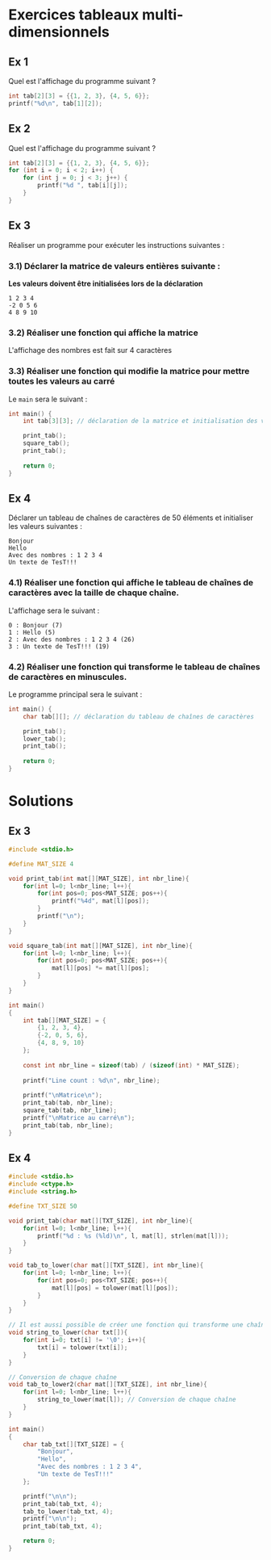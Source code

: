 # Exercices tableaux multi-dimensionnels 

## Ex 1
Quel est l'affichage du programme suivant ?

```c
int tab[2][3] = {{1, 2, 3}, {4, 5, 6}};
printf("%d\n", tab[1][2]);
```

## Ex 2
Quel est l'affichage du programme suivant ?

```c
int tab[2][3] = {{1, 2, 3}, {4, 5, 6}};
for (int i = 0; i < 2; i++) {
    for (int j = 0; j < 3; j++) {
        printf("%d ", tab[i][j]);
    }
}
```

## Ex 3
Réaliser un programme pour exécuter les instructions suivantes :

### 3.1) Déclarer la matrice de valeurs entières suivante :
**Les valeurs doivent être initialisées lors de la déclaration**

```
1 2 3 4
-2 0 5 6
4 8 9 10
```

### 3.2) Réaliser une fonction qui affiche la matrice
L'affichage des nombres est fait sur 4 caractères

### 3.3) Réaliser une fonction qui modifie la matrice pour mettre toutes les valeurs au carré

Le `main` sera le suivant :
```c
int main() {
    int tab[3][3]; // déclaration de la matrice et initialisation des valeurs

    print_tab();
    square_tab();
    print_tab();
    
    return 0;
}
```

## Ex 4
Déclarer un tableau de chaînes de caractères de 50 éléments et initialiser les valeurs suivantes :
```
Bonjour
Hello
Avec des nombres : 1 2 3 4
Un texte de TesT!!!
```

### 4.1) Réaliser une fonction qui affiche le tableau de chaînes de caractères avec la taille de chaque chaîne.
L'affichage sera le suivant :
```	
0 : Bonjour (7)
1 : Hello (5)
2 : Avec des nombres : 1 2 3 4 (26)
3 : Un texte de TesT!!! (19)
```


### 4.2) Réaliser une fonction qui transforme le tableau de chaînes de caractères en minuscules.

Le programme principal sera le suivant :
```c
int main() {
    char tab[][]; // déclaration du tableau de chaînes de caractères

    print_tab();
    lower_tab();
    print_tab();
    
    return 0;
}
```



# Solutions
## Ex 3

```c
#include <stdio.h>

#define MAT_SIZE 4

void print_tab(int mat[][MAT_SIZE], int nbr_line){
    for(int l=0; l<nbr_line; l++){
        for(int pos=0; pos<MAT_SIZE; pos++){
            printf("%4d", mat[l][pos]);
        }
        printf("\n");
    }
}

void square_tab(int mat[][MAT_SIZE], int nbr_line){
    for(int l=0; l<nbr_line; l++){
        for(int pos=0; pos<MAT_SIZE; pos++){
            mat[l][pos] *= mat[l][pos];
        }
    }
}

int main()
{
    int tab[][MAT_SIZE] = {
        {1, 2, 3, 4}, 
        {-2, 0, 5, 6},
        {4, 8, 9, 10}
    };
    
    const int nbr_line = sizeof(tab) / (sizeof(int) * MAT_SIZE);
    
    printf("Line count : %d\n", nbr_line);
    
    printf("\nMatrice\n");
    print_tab(tab, nbr_line);
    square_tab(tab, nbr_line);
    printf("\nMatrice au carré\n");
    print_tab(tab, nbr_line);
}
```


## Ex 4

```c
#include <stdio.h>
#include <ctype.h>
#include <string.h>

#define TXT_SIZE 50

void print_tab(char mat[][TXT_SIZE], int nbr_line){
    for(int l=0; l<nbr_line; l++){
        printf("%d : %s (%ld)\n", l, mat[l], strlen(mat[l]));
    }
}

void tab_to_lower(char mat[][TXT_SIZE], int nbr_line){
    for(int l=0; l<nbr_line; l++){
        for(int pos=0; pos<TXT_SIZE; pos++){
            mat[l][pos] = tolower(mat[l][pos]);
        }
    }
}

// Il est aussi possible de créer une fonction qui transforme une chaîne
void string_to_lower(char txt[]){
    for(int i=0; txt[i] != '\0'; i++){
        txt[i] = tolower(txt[i]);
    }
}

// Conversion de chaque chaîne
void tab_to_lower2(char mat[][TXT_SIZE], int nbr_line){
    for(int l=0; l<nbr_line; l++){
        string_to_lower(mat[l]); // Conversion de chaque chaîne
    }
}

int main()
{
    char tab_txt[][TXT_SIZE] = {
        "Bonjour",
        "Hello",
        "Avec des nombres : 1 2 3 4",
        "Un texte de TesT!!!"
    };

    printf("\n\n");
    print_tab(tab_txt, 4);
    tab_to_lower(tab_txt, 4);
    printf("\n\n");
    print_tab(tab_txt, 4);

    return 0;
}
```